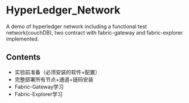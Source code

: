# HyperLedger_Network
 A demo of hyperledger network including a functional test network(couchDB), two contract with fabric-gateway and fabric-explorer implemented.
 
 ## Contents
 - 实验前准备（必须安装的软件+配置）
 - 完整部署所有节点+通道+链码安装
 - Fabric-Gateway学习
 - Fabric-Explorer学习
